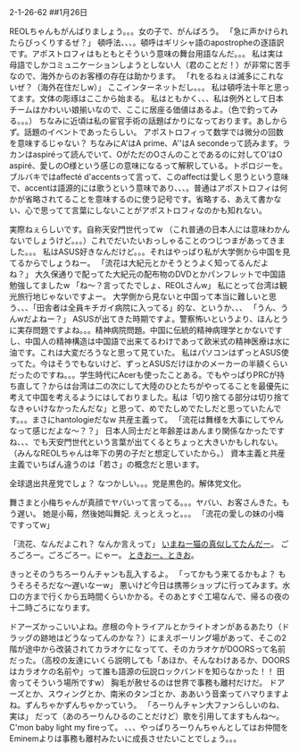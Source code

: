 2-1-26-62
##1月26日
<!-- 62 -->
 REOLちゃんもがんばりましょう。。。女の子で、がんばろう。
 「急に声かけられたらびっくりするぜ？」
 頓呼法、、、。頓呼はギリシャ語のapostropheの逐語訳です。アポストロフィはもともとそういう意味の舞台用語なんだ。。。
 私は実は母語でしかコミュニケーションしようとしない人（君のことだ！）が非常に苦手なので、海外からのお客様の存在は助かります。
 「れをるねぇは滅多にこれないぜ？（海外在住だしw）」
 ここインターネットだし。。。
 私は頓呼法十年と思ってます。文体の彫琢はここから始まる。
 私はともかく、、、私は例外として日本チームはかわいい娘揃いなので、ここに居座る価値はあるよ。（色で釣ってみる。。。）
 ちなみに近頃は私の宦官手術の話題ばかりになっております。あしからず。話題のイベントであったらしい。
 アポストロフィって数学では微分の回数を意味するじゃない？ ちなみにA'はA prime、A''はA secondeって読みます。ラカンはaspiréって読んでいて、OがただのOさんのことであるのに対してO’はO aspiré、愛しのO様という感じの意味になるって解釈している。トポロジーを。ブルバキではaffecté d'accentsって言って、このaffectは愛しく思うという意味で、accentは語源的には歌うという意味であり、、、。普通はアポストロフィは何かが省略されてることを意味するのに使う記号です。省略する、あえて書かない、心で思ってて言葉にしないことがアポストロフィなのかも知れない。

 実際ねぇらしいです。自称天安門世代ってw （これ普通の日本人には意味わかんないでしょうけど。。。）これでだいたいおっしゃることのつじつまがあってきました。。。
 私はASUS好きなんだけど。。。それはやっぱり私が大学側から中国を見てるからでしょうねー。
 「流花は大紀元とかそうとうよく知ってるんだよね？」
 大久保通りで配ってた大紀元の配布物のDVDとかパンフレットで中国語勉強してましたw
 「ね〜？言ってたでしょ、REOLさんw」
 私にとって台湾は観光旅行地じゃないですよー。
 大学側から見ないと中国って本当に難しいと思う、、、「田舎者は全員キチガイ病院に入ってる」的な、というか、、、
 「うん、うんwだよねー？」
 ASUSが出てきた時期ですよ。警察怖いというより、ほんとうに実存問題ですよね。。。精神病院問題。中国に伝統的精神病理学とかないですし、中国人の精神構造は中国語で出来てるわけであって欧米式の精神医療は水に油です。これは大変だろうなと思って見ていた。
 私はパソコンはずっとASUS使ってた。今はそうでもないけど、ずっとASUSだけほかのメーカーの半額くらいだったのですね。。。学生時代にAcerも使ったことある。でもやっぱりPRCが持ち直して？からは台湾は二の次にして大陸のひとたちがやってることを最優先に考えて中国を考えるようにはしておりました。私は「切り捨てる部分は切り捨てなきゃいけなかったんだな」と思って、めでたしめでたしだと思っていたんです。。。まさにhantologieだなw 共産主義って。
 「流花は舞様を大事にしてやんなって感じだよな〜？？」
 日本人同士だと年齢差はあんまり関係なかったですね、、、でも天安門世代という言葉が出てくるとちょっと大きいかもしれない。（みんなREOLちゃんは年下の男の子だと想定していたから。）
 資本主義と共産主義でいちばん違うのは「若さ」の概念だと思います。

 全球退出共産党でしょ？ なつかしい。。。党是黒色的。解体党文化。

 舞さまと小梅ちゃんが真顔でヤバいって言ってる。。。ヤバい、お客さんきた。もう遅い。
 她是小莓，然後她叫舞妃. えっとえっと。。。
 「流花の愛しの妹の小梅ですってw」

 「流花、なんだよこれ？ なんか言えって」
 <a href="https://www.youtube.com/watch?v=hemGX1GYwPQ">いまねー猫の真似してたんだー</a>。
 ごろごろー。ごろごろー。にゃー。
 <a href="https://youtu.be/DskuDtfOG1c?t=877">ときおー、ときお</a>。

 きっとそのうちろーりんチャンも乱入するよ。
 「ってかもう来てるかもよ？ もうそろそろだな〜遅いなーw」
 悪いけど今日は携帯ショップに行ってみます。水口の方まで行くから五時間くらいかかる。そのあとすぐ工場なんで、帰るの夜の十二時ごろになります。

 ドアーズかっこいいよね。彦根の今トライアルとかライトオンがあるあたり（ドラッグの跡地はどうなってんのかな？）にまえボーリング場があって、そこの2階が途中から改装されてカラオケになってて、そのカラオケがDOORSって名前だった。（高校の友達にいくら説明しても「あほか、そんなわけあるか、DOORSはカラオケの名前や」って誰も語源の伝説ロックバンドを知らなかった！！ 田舎ってそういう場所ですw）
 胸毛が赦せるのは世界で事務も離村だけだ。
 ドアーズとか、スウィングとか、南米のタンゴとか、ああいう音楽ってハマりますよね。ずんちゃかずんちゃかっていう。
 「ろーりんチャン大ファンらしいのね、実は」
 だって（あのろーりんひるのことだけど）歌を引用してますもんね〜。C'mon baby light my fireって。
 、、、やっぱりろーりんちゃんとしてはお仲間をEminemよりは事務も離村みたいに成長させたいことでしょう。。。







 

